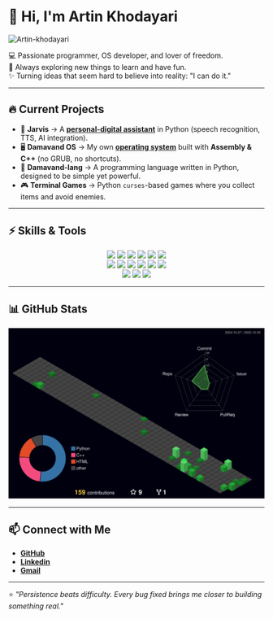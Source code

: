 # 👋 Hi, I'm Artin Khodayari
<p align="left"> <img src="https://komarev.com/ghpvc/?username=Artin-khodayari&label=Profile%20views&color=0e75b6&style=flat" alt="Artin-khodayari" /> </p>

💻 Passionate programmer, OS developer, and lover of freedom.  
🚀 Always exploring new things to learn and have fun.  
✨ Turning ideas that seem hard to believe into reality: "I can do it."

---

## 🔥 Current Projects  
- 🤖 **Jarvis** → A [**personal-digital assistant**](https://github.com/Artin-khodayari/Jarvis) in Python (speech recognition, TTS, AI integration).  
- 🖥️ **Damavand OS** → My own [**operating system**](https://github.com/Artin-khodayari/DAMAVAND-OS) built with **Assembly & C++** (no GRUB, no shortcuts).  
- 🐍 **Damavand-lang** → A programming language written in Python, designed to be simple yet powerful.  
- 🎮 **Terminal Games** → Python `curses`-based games where you collect items and avoid enemies.

---

## ⚡ Skills & Tools  

<p align="center">
  <!-- Programming Languages -->
  <img src="https://img.shields.io/badge/Python-3776AB?style=for-the-badge&logo=python&logoColor=white" />
  <img src="https://img.shields.io/badge/C++-00599C?style=for-the-badge&logo=c%2B%2B&logoColor=white" />
  <img src="https://img.shields.io/badge/C-555555?style=for-the-badge&logo=c&logoColor=white" />
  <img src="https://img.shields.io/badge/Rust-000000?style=for-the-badge&logo=rust&logoColor=white" />
  <img src="https://img.shields.io/badge/PHP-777BB4?style=for-the-badge&logo=php&logoColor=white" />
  <img src="https://img.shields.io/badge/ASM-6E4C1E?style=for-the-badge&logoColor=white" />
  <br/>
  <!-- Tools -->
  <img src="https://img.shields.io/badge/Linux-FCC624?style=for-the-badge&logo=linux&logoColor=black" />
  <img src="https://img.shields.io/badge/Ubuntu-E95420?style=for-the-badge&logo=ubuntu&logoColor=white" />
  <img src="https://img.shields.io/badge/Bash-4EAA25?style=for-the-badge&logo=gnu-bash&logoColor=white" />
  <img src="https://img.shields.io/badge/Git-F05032?style=for-the-badge&logo=git&logoColor=white" />
  <img src="https://img.shields.io/badge/GitHub-181717?style=for-the-badge&logo=github&logoColor=white" />
  <img src="https://img.shields.io/badge/VS%20Code-007ACC?style=for-the-badge&logo=visual-studio-code&logoColor=white" />
  <br/>
  <!-- Frameworks & Libraries -->
  <img src="https://img.shields.io/badge/Tkinter-FF6F61?style=for-the-badge" />
  <img src="https://img.shields.io/badge/Flask-000000?style=for-the-badge&logo=flask&logoColor=white" />
  <img src="https://img.shields.io/badge/Regex-0052CC?style=for-the-badge" />
</p>


---

## 📊 GitHub Stats  

![3D Contributions](./profile-3d-contrib/profile-night-green.svg)

---

## 📫 Connect with Me
- [**GitHub**](https://github.com/Artin-khodayari)  
- [**Linkedin**](https://www.linkedin.com/in/artin-khodayari/)
- [**Gmail**](Artinkhodayari2010@gmail.com)

---

⭐ *"Persistence beats difficulty. Every bug fixed brings me closer to building something real."*
